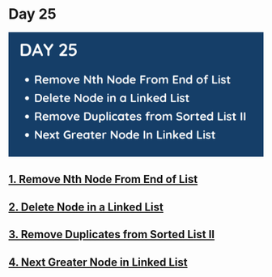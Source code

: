 # Day 25

![](../images/day25.png)

## [1. Remove Nth Node From End of List](19.%20Remove%20Nth%20Node%20From%20End%20of%20List.md)

## [2. Delete Node in a Linked List](237.%20Delete%20Node%20in%20a%20Linked%20List.md)

## [3. Remove Duplicates from Sorted List II](82.%20Remove%20Duplicates%20from%20Sorted%20List%20II.md)

## [4. Next Greater Node in Linked List](1019.%20Next%20Greater%20Node%20In%20Linked%20List.md)